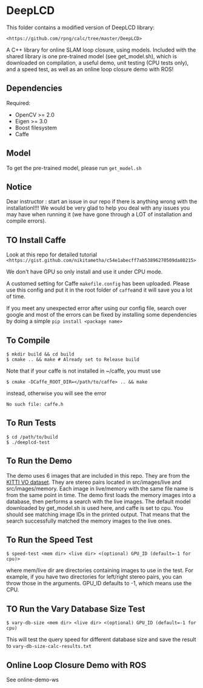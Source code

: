 # DeepLCD

This folder contains a modified version of DeepLCD library:

`<https://github.com/rpng/calc/tree/master/DeepLCD>`

A C++ library for online SLAM loop closure, using  models. Included with the shared library is one pre-trained model (see get_model.sh), which is downloaded on compilation, a useful demo, unit testing (CPU tests only), and a speed test, as well as an online loop closure demo with ROS!

## Dependencies

Required:

- OpenCV >= 2.0
- Eigen >= 3.0
- Boost filesystem
- Caffe

## Model

To get the pre-trained model, please run `get_model.sh`



## Notice

Dear instructor : start an issue in our repo if there is anything wrong with the installationl!!! We would be very glad to help you deal with any issues you may have when running it (we have gone through a LOT of installation and compile errors).



## TO Install Caffe

Look at this repo for detailed tutorial `<https://gist.github.com/nikitametha/c54e1abecff7ab53896270509da80215>`

We don't have GPU so only install and use it under CPU mode.

A customed setting for Caffe `makefile.config`  has been uploaded.  Please use this config and put it in the root folder of `caffe`and it will save you a lot of time. 

If you meet any unexpected error after using our config file, search over google and most of the errors can be fixed by installing some dependencies by doing a simple `pip install <package name> `

## To Compile

```
$ mkdir build && cd build
$ cmake .. && make # Already set to Release build
```

Note that if your caffe is not installed in ~/caffe, you must use

```
$ cmake -DCaffe_ROOT_DIR=</path/to/caffe> .. && make
```

instead, otherwise you will see the error 

`No such file: caffe.h`

## To Run Tests

```
$ cd /path/to/build
$ ./deeplcd-test
```

## To Run the Demo

The demo uses 6 images that are included in this repo. They are from the [KITTI VO dataset](http://www.cvlibs.net/datasets/kitti/eval_odometry.php). They are stereo pairs located in src/images/live and src/images/memory. Each image in live/memory with the same file name is from the same point in time. The demo first loads the memory images into a database, then performs a search with the live images. The default model downloaded by get_model.sh is used here, and caffe is set to cpu. You should see matching image IDs in the printed output. That means that the search successfully matched the memory images to the live ones. 

## To Run the Speed Test

```
$ speed-test <mem dir> <live dir> <(optional) GPU_ID (default=-1 for cpu)>
```

where mem/live dir are directories containing images to use in the test. For example, if you have two directories for left/right stereo pairs, you can throw those in the arguments. GPU_ID defaults to -1, which means use the CPU.

## TO Run the Vary Database Size Test

```$ vary-db-size <mem dir> <live dir> <(optional) GPU_ID (default=-1 for cpu)```

This will test the query speed for different database size and save the result to `vary-db-size-calc-results.txt`

## Online Loop Closure Demo with ROS

See online-demo-ws

